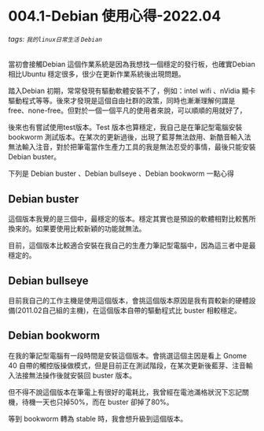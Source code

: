 # 004.1-Debian 使用心得-2022.04

###### tags: `我的linux日常生活` `Debian`

當初會接觸Debian 這個作業系統是因為我想找一個穩定的發行板，也確實Debian 相比Ubuntu 穩定很多，很少在更新作業系統後出現問題。

踏入Debian 初期，常常發現有驅動軟體安裝不了，例如：intel wifi 、nVidia 顯卡驅動程式等等。後來才發現是這個自由社群的政策，同時也漸漸理解何謂是 free、none-free。但對於一個一個平凡的使用者來說，可以順順的用就好了，

後來也有嘗試使用test版本。Test 版本也算穩定，我自己是在筆記型電腦安裝 bookworm 測試版本。在某次的更新過後，出現了藍芽無法啟用、新酷音輸入法無法輸入注音，對於把筆電當作生產力工具的我是無法忍受的事情，最後只能安裝Debian buster。

下列是 Debian buster 、Debian bullseye 、Debian bookworm 一點心得

## Debian buster

這個版本我覺的是三個中，最穩定的版本。穩定其實也是預設的軟體相對比較舊所換來的。如果要使用比較新穎的功能就無法。

目前，這個版本比較適合安裝在我自己的生產力筆記型電腦中，因為這三者中是最穩定的。

## Debian bullseye

目前我自己的工作主機是使用這個版本，會挑這個版本原因是我有買較新的硬體設備(2011.02自己組的主機)，在這個版本自帶的驅動程式比 buster 相較穩定。

## Debian bookworm

在我的筆記型電腦有一段時間是安裝這個版本。會挑選這個主因是看上 Gnome 40 自帶的觸控版操做模式，但是目前正在測試階段，在某次更新後藍芽、注音輸入法接無法操作後就安裝回 buster 版本。

但不得不說這個版本在筆電上有很好的電耗比，我曾經在電池滿格狀況下忘記關機，待機一天也只掉50%，而在 buster 卻掉了80%。

等到 bookworm 轉為 stable 時，我會想升級到這個版本。

